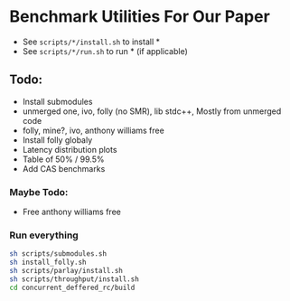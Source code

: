 # Benchmark Utilities For Our Paper

- See `scripts/*/install.sh` to install *
- See `scripts/*/run.sh` to run * (if applicable)

## Todo:
- Install submodules
- unmerged one, ivo, folly (no SMR), lib stdc++, 
    Mostly from unmerged code
- folly, mine?, ivo, anthony williams free
- Install folly globaly
- Latency distribution plots
- Table of 50% / 99.5%
- Add CAS benchmarks

### Maybe Todo:
- Free anthony williams free


### Run everything
```sh
sh scripts/submodules.sh
sh install_folly.sh
sh scripts/parlay/install.sh
sh scripts/throughput/install.sh
cd concurrent_deffered_rc/build
```
